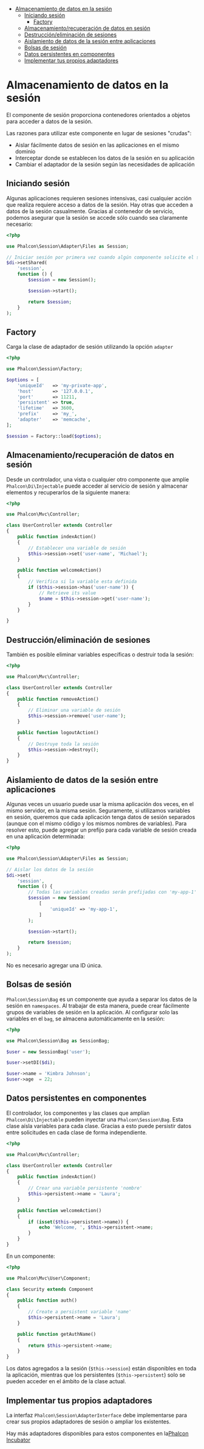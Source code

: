 <div class='article-menu'>
  <ul>
    <li>
      <a href="#overview">Almacenamiento de datos en la sesión</a> <ul>
        <li>
          <a href="#start">Iniciando sesión</a> <ul>
            <li>
              <a href="#start-factory">Factory</a>
            </li>
          </ul>
        </li>
        <li>
          <a href="#store">Almacenamiento/recuperación de datos en sesión</a>
        </li>
        <li>
          <a href="#remove-destroy">Destrucción/eliminación de sesiones</a>
        </li>
        <li>
          <a href="#data-isolation">Aislamiento de datos de la sesión entre aplicaciones</a>
        </li>
        <li>
          <a href="#bags">Bolsas de sesión</a>
        </li>
        <li>
          <a href="#data-persistency">Datos persistentes en componentes</a>
        </li>
        <li>
          <a href="#custom-adapters">Implementar tus propios adaptadores</a>
        </li>
      </ul>
    </li>
  </ul>
</div>

<a name='overview'></a>

# Almacenamiento de datos en la sesión

El componente de sesión proporciona contenedores orientados a objetos para acceder a datos de la sesión.

Las razones para utilizar este componente en lugar de sesiones "crudas":

- Aislar fácilmente datos de sesión en las aplicaciones en el mismo dominio
- Interceptar donde se establecen los datos de la sesión en su aplicación
- Cambiar el adaptador de la sesión según las necesidades de aplicación

<a name='start'></a>

## Iniciando sesión

Algunas aplicaciones requieren sesiones intensivas, casi cualquier acción que realiza requiere acceso a datos de la sesión. Hay otras que acceden a datos de la sesión casualmente. Gracias al contenedor de servicio, podemos asegurar que la sesión se accede sólo cuando sea claramente necesario:

```php
<?php

use Phalcon\Session\Adapter\Files as Session;

// Iniciar sesión por primera vez cuando algún componente solicite el servicio de session
$di->setShared(
    'session',
    function () {
        $session = new Session();

        $session->start();

        return $session;
    }
);
```

<a name='start-factory'></a>

## Factory

Carga la clase de adaptador de sesión utilizando la opción `adapter`

```php
<?php

use Phalcon\Session\Factory;

$options = [
    'uniqueId'   => 'my-private-app',
    'host'       => '127.0.0.1',
    'port'       => 11211,
    'persistent' => true,
    'lifetime'   => 3600,
    'prefix'     => 'my_',
    'adapter'    => 'memcache',
];

$session = Factory::load($options);
```

<a name='store'></a>

## Almacenamiento/recuperación de datos en sesión

Desde un controlador, una vista o cualquier otro componente que amplíe `Phalcon\Di\Injectable` puede acceder al servicio de sesión y almacenar elementos y recuperarlos de la siguiente manera:

```php
<?php

use Phalcon\Mvc\Controller;

class UserController extends Controller
{
    public function indexAction()
    {
        // Establecer una variable de sesión
        $this->session->set('user-name', 'Michael');
    }

    public function welcomeAction()
    {
        // Verifica si la variable esta definida
        if ($this->session->has('user-name')) {
            // Retrieve its value
            $name = $this->session->get('user-name');
        }
    }

}
```

<a name='remove-destroy'></a>

## Destrucción/eliminación de sesiones

También es posible eliminar variables específicas o destruir toda la sesión:

```php
<?php

use Phalcon\Mvc\Controller;

class UserController extends Controller
{
    public function removeAction()
    {
        // Eliminar una variable de sesión
        $this->session->remove('user-name');
    }

    public function logoutAction()
    {
        // Destruye toda la sesión
        $this->session->destroy();
    }
}
```

<a name='data-isolation'></a>

## Aislamiento de datos de la sesión entre aplicaciones

Algunas veces un usuario puede usar la misma aplicación dos veces, en el mismo servidor, en la misma sesión. Seguramente, si utilizamos variables en sesión, queremos que cada aplicación tenga datos de sesión separados (aunque con el mismo código y los mismos nombres de variables). Para resolver esto, puede agregar un prefijo para cada variable de sesión creada en una aplicación determinada:

```php
<?php

use Phalcon\Session\Adapter\Files as Session;

// Aislar los datos de la sesión
$di->set(
    'session',
    function () {
        // Todas las variables creadas serán prefijadas con 'my-app-1'
        $session = new Session(
            [
                'uniqueId' => 'my-app-1',
            ]
        );

        $session->start();

        return $session;
    }
);
```

No es necesario agregar una ID única.

<a name='bags'></a>

## Bolsas de sesión

`Phalcon\Session\Bag` es un componente que ayuda a separar los datos de la sesión en `namespaces`. Al trabajar de esta manera, puede crear fácilmente grupos de variables de sesión en la aplicación. Al configurar solo las variables en el `bag`, se almacena automáticamente en la sesión:

```php
<?php

use Phalcon\Session\Bag as SessionBag;

$user = new SessionBag('user');

$user->setDI($di);

$user->name = 'Kimbra Johnson';
$user->age  = 22;
```

<a name='data-persistency'></a>

## Datos persistentes en componentes

El controlador, los componentes y las clases que amplían `Phalcon\Di\Injectable` pueden inyectar una `Phalcon\Session\Bag`. Esta clase aísla variables para cada clase. Gracias a esto puede persistir datos entre solicitudes en cada clase de forma independiente.

```php
<?php

use Phalcon\Mvc\Controller;

class UserController extends Controller
{
    public function indexAction()
    {
        // Crear una variable persistente 'nombre'
        $this->persistent->name = 'Laura';
    }

    public function welcomeAction()
    {
        if (isset($this->persistent->name)) {
            echo 'Welcome, ', $this->persistent->name;
        }
    }
}
```

En un componente:

```php
<?php

use Phalcon\Mvc\User\Component;

class Security extends Component
{
    public function auth()
    {
        // Create a persistent variable 'name'
        $this->persistent->name = 'Laura';
    }

    public function getAuthName()
    {
        return $this->persistent->name;
    }
}
```

Los datos agregados a la sesión (`$this->session`) están disponibles en toda la aplicación, mientras que los persistentes (`$this->persistent`) solo se pueden acceder en el ámbito de la clase actual.

<a name='custom-adapters'></a>

## Implementar tus propios adaptadores

La interfaz `Phalcon\Session\AdapterInterface` debe implementarse para crear sus propios adaptadores de sesión o ampliar los existentes.

Hay más adaptadores disponibles para estos componentes en la[Phalcon Incubator](https://github.com/phalcon/incubator/tree/master/Library/Phalcon/Session/Adapter)